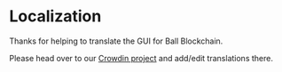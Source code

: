 # Localization

Thanks for helping to translate the GUI for Ball Blockchain.

Please head over to our [Crowdin project](https://crowdin.com/project/ballcoin-blockchain/) and add/edit translations there.
